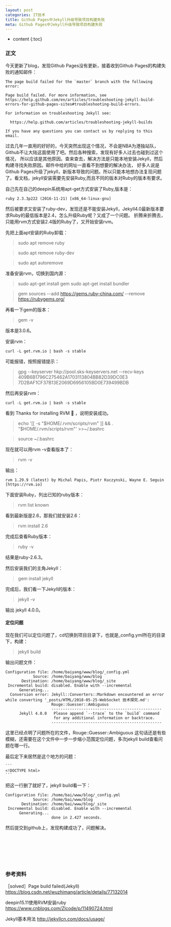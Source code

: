 ```yaml
---
layout: post
categories: IT技术
title: Github Pages中Jekyll升级导致项目构建失败
meta: Github Pages中Jekyll升级导致项目构建失败
---
```

* content
{:toc}

### 正文

今天更新了blog，发现Github Pages没有更新，接着收到Github Pages的构建失败的通知邮件：
```
The page build failed for the `master` branch with the following error: 

Page build failed. For more information, see https://help.github.com/en/articles/troubleshooting-jekyll-build-errors-for-github-pages-sites#troubleshooting-build-errors. 

For information on troubleshooting Jekyll see: 

  https://help.github.com/articles/troubleshooting-jekyll-builds 

If you have any questions you can contact us by replying to this email. 
```

过去几年一直用的好好的，今天突然出现这个情况，不会是NBA为港独站队，Github不让大陆这面使用了吧。然后各种搜索，发现有好多人过去也碰到过这个情况，
所以应该是其他原因。查来查去，解决方法是只能本地安装Jekyll，然后构建寻找失败原因。邮件中给的网址一直看不到想要的解决办法，
好多人说是Github Pages升级了jekyll，新版本导致的问题。所以只能本地想办法复现问题了。看文档，jekyll安装需要先安装Ruby,而且不同的版本对Ruby的版本有要求。

自己先在自己的deepin系统用apt-get方式安装了Ruby,版本是：
```
ruby 2.3.3p222 (2016-11-21) [x86_64-linux-gnu]
```

然后被要求又安装了ruby-dev，发现还是不能安装Jekyll，Jekyll4.0最新版本要求Ruby的最低版本是2.4，怎么升级Ruby呢？又成了一个问题。
折腾来折腾去，只能用rvm方式安装2.4版的Ruby了，又开始安装rvm。

先把上面apt安装的Ruby卸载：

> sudo apt remove ruby

> sudo apt remove ruby-dev

> sudo apt autoremove 

准备安装rvm，切换到国内源：

> sudo apt-get install gem
> sudo apt-get install bundler

> gem sources --add https://gems.ruby-china.com/ --remove https://rubygems.org/

再看一下gem的版本：

> gem -v

版本是3.0.6。

安装rvm：
```
curl -L get.rvm.io | bash -s stable
```

可能报错，按照报错提示：

> gpg --keyserver hkp://pool.sks-keyservers.net --recv-keys 409B6B1796C275462A1703113804BB82D39DC0E3 7D2BAF1CF37B13E2069D6956105BD0E739499BDB

然后再安装rvm：
```
curl -L get.rvm.io | bash -s stable
```

看到 Thanks for installing RVM 🙏 ，说明安装成功。

> echo '[[ -s "$HOME/.rvm/scripts/rvm" ]] && . "$HOME/.rvm/scripts/rvm"' >>~/.bashrc

> source ~/.bashrc

现在就可以用rvm -v查看版本了：

> rvm -v

输出：
```
rvm 1.29.9 (latest) by Michal Papis, Piotr Kuczynski, Wayne E. Seguin [https://rvm.io]
```

下面安装Ruby，列出已知的ruby版本：

> rvm list known

看到最新版是2.6，那我们就安装2.6：

> rvm install 2.6

完成后查看Ruby版本：

> ruby -v

结果是ruby-2.6.3。

然后安装我们的主角Jekyll：

> gem install jekyll

完成后，我们看一下Jekyll的版本：

> jekyll -v

输出 jekyll 4.0.0。

#### 定位问题

现在我们可以定位问题了，cd切换到项目目录下，也就是_config.yml所在的目录下，构建：

> jekyll build

输出问题文件：
```
Configuration file: /home/baiyang/www/blog/_config.yml
            Source: /home/baiyang/www/blog
       Destination: /home/baiyang/www/blog/_site
 Incremental build: disabled. Enable with --incremental
      Generating... 
  Conversion error: Jekyll::Converters::Markdown encountered an error while converting '_posts/HTML/2018-05-25-WebSocket 技术探究.md':
                    Rouge::Guesser::Ambiguous
                    ------------------------------------------------
      Jekyll 4.0.0   Please append `--trace` to the `build` command 
                     for any additional information or backtrace. 
                    ------------------------------------------------
```

这里已经点明了问题所在的文件，Rouge::Guesser::Ambiguous 这句话还是有些模糊，还需要在这个文件中一步一步缩小范围定位问题，多次jekyll build查看问题在哪一行。

最后定下来居然是这个地方的问题：

    ```
    <!DOCTYPE html>
    ```

把这一行删了就好了，jekyll build看一下：
```
Configuration file: /home/bai/www/blog/_config.yml
            Source: /home/bai/www/blog
       Destination: /home/bai/www/blog/_site
 Incremental build: disabled. Enable with --incremental
      Generating... 
                    done in 2.427 seconds.
```

然后提交到github上，发现构建成功了，问题解决。

<br/><br/><br/><br/><br/>
### 参考资料

［solved］Page build failed(Jekyll) <https://blog.csdn.net/wuzhimang/article/details/77132014>

deepin15.11使用RVM安装ruby <https://www.cnblogs.com/Zlcode/p/11490724.html>

Jekyll基本用法 <http://jekyllcn.com/docs/usage/>
